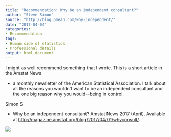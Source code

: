 ```yaml
---
title: "Recommendation: Why be an independent consultant?"
author: "Steve Simon"
source: "http://blog.pmean.com/why-independent/"
date: "2017-04-04"
categories:
- Recommendation
tags:
- Human side of statistics
- Professional details
output: html_document
---
```


I might as well recommend something that I wrote. This is a short
article in the Amstat News
- a monthly newsletter of the American
Statistical Association. I talk about all the reasons you wouldn't want
to be an independent consultant and the one big reason why you
would--being in control.

<!---More--->

Simon S
- Why be an independent consultant? Amstat News 2017 (April).
Available at <http://magazine.amstat.org/blog/2017/04/01/whyconsult/>.

![](http://www.pmean.com/images/images/17/why-independent01.png)




